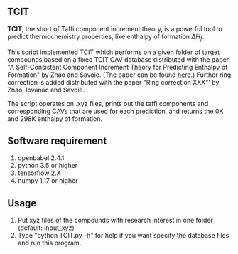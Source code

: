 ## TCIT

**TCIT**, the short of Taffi component increment theory, is a powerful tool to predict thermochemistry properties, like enthalpy of formation $\Delta H_f$.

This script implemented TCIT which performs on a given folder of target compounds based on a fixed TCIT CAV database distributed with the paper "A Self-Consistent Component Increment Theory for Predicting Enthalpy of Formation" by Zhao and Savoie. (The paper can be found [here](https://pubs.acs.org/doi/abs/10.1021/acs.jcim.0c00092?casa_token=J-tbN5mxhiAAAAAA:KaJcTVzRs0t3M3kkwdSpvg5LQkAD6iSyzpUEjzNg_MmwqNGdmah57E_NSlwBlJ81p8ROOqibqUN8NEs5).) Further ring correction is added distributed with the paper "Ring correction XXX"' by Zhao, Iovanac and Savoie. 

The script operates on .xyz files, prints out the taffi components and corresponding CAVs that are used for each prediction, and returns the 0K and 298K enthalpy of formation. 

## Software requirement
1. openbabel 2.4.1 
2. python 3.5 or higher
3. tensorflow 2.X
4. numpy 1.17 or higher

## Usage
1. Put xyz files of the compounds with research interest in one folder (default: input_xyz)
2. Type "python TCIT.py -h" for help if you want specify the database files and run this program.
